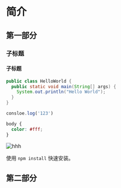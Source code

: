 # 简介
## 第一部分
### 子标题
#### 子标题

```java
public class HelloWorld {
  public static void main(String[] args) {
    System.out.println("Hello World");
  }
}
```
```js
consloe.log('123')
```
```css
body {
  color: #fff;
}
```


![hhh](/images/avatar.jpg)

使用 `npm install` 快速安装。

## 第二部分
